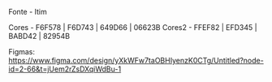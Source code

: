 Fonte - Itim

Cores - F6F578 | F6D743 | 649D66 | 06623B
Cores2 - FFEF82 | EFD345 | BABD42 | 82954B

Figmas:
https://www.figma.com/design/yXkWFw7taOBHIyenzK0CTg/Untitled?node-id=2-66&t=jUem2rZsDXqiWdBu-1

